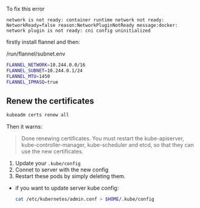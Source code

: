 To fix this error
```
network is not ready: container runtime network not ready: NetworkReady=false reason:NetworkPluginNotReady message:docker: network plugin is not ready: cni config uninitialized
```

firstly install flannel and then:

/run/flannel/subnet.env

```bash
FLANNEL_NETWORK=10.244.0.0/16
FLANNEL_SUBNET=10.244.0.1/24
FLANNEL_MTU=1450
FLANNEL_IPMASQ=true
```
## Renew the certificates
```bash
kubeadm certs renew all
```
Then it warns:
> Done renewing certificates. You must restart the kube-apiserver, kube-controller-manager, kube-scheduler and etcd, so that they can use the new certificates.

1. Update your `.kube/config`
2. Connet to server with the new config 
3. Restart these pods by simply deleting them.

- if you want to update server kube config:
  ```bash
  cat /etc/kubernetes/admin.conf > $HOME/.kube/config
  ```
